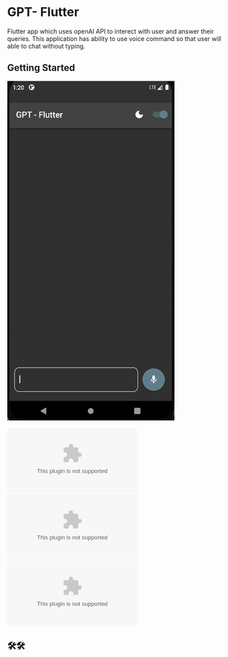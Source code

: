 # GPT- Flutter
Flutter app which uses openAI API to interect with user and answer their queries. This application has ability to use voice command so that user will able to chat without typing.
 
## Getting Started

[![Watch the video](./App_and_Video/gpt.png)](./App_and_Video/GPT-Flutter.mp4)

![Application arm64](./App_and_Video/app-arm64-v8a-release.apk)
![Application armeabi](./App_and_Video/app-armeabi-v7a-release.apk)
![Application x86](./App_and_Video/app-x86_64-release.apk)


## 🛠️🛠️